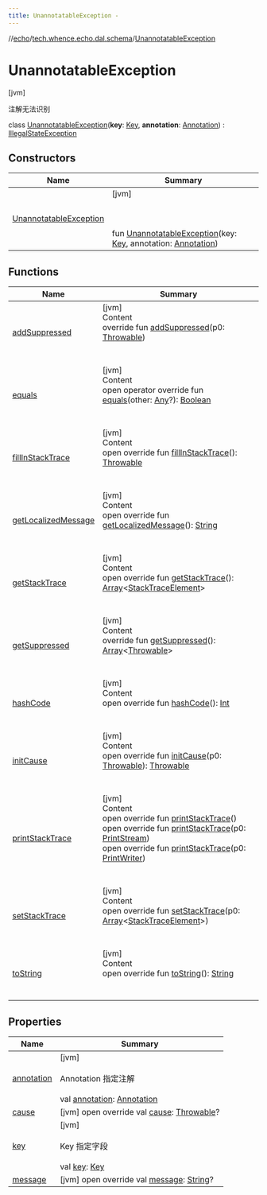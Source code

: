 ```yaml
---
title: UnannotatableException -
---
```

//[echo](../../index.md)/[tech.whence.echo.dal.schema](../index.md)/[UnannotatableException](index.md)



# UnannotatableException  
 [jvm] 

注解无法识别

class [UnannotatableException](index.md)(**key**: [Key](../../tech.whence.echo.dal.schema.key/-key/index.md), **annotation**: [Annotation](https://kotlinlang.org/api/latest/jvm/stdlib/kotlin/-annotation/index.html)) : [IllegalStateException](https://docs.oracle.com/javase/8/docs/api/java/lang/IllegalStateException.html)   


## Constructors  
  
|  Name|  Summary| 
|---|---|
| [UnannotatableException](-unannotatable-exception.md)|  [jvm] <br><br><br><br>fun [UnannotatableException](-unannotatable-exception.md)(key: [Key](../../tech.whence.echo.dal.schema.key/-key/index.md), annotation: [Annotation](https://kotlinlang.org/api/latest/jvm/stdlib/kotlin/-annotation/index.html))   <br>


## Functions  
  
|  Name|  Summary| 
|---|---|
| [addSuppressed](../../tech.whence.echo.webclient.response.exception/-response-unrecognized-exception/index.md#kotlin/Throwable/addSuppressed/#kotlin.Throwable/PointingToDeclaration/)| [jvm]  <br>Content  <br>override fun [addSuppressed](../../tech.whence.echo.webclient.response.exception/-response-unrecognized-exception/index.md#kotlin/Throwable/addSuppressed/#kotlin.Throwable/PointingToDeclaration/)(p0: [Throwable](https://kotlinlang.org/api/latest/jvm/stdlib/kotlin/-throwable/index.html))  <br><br><br>
| [equals](../../tech.whence.echo.webclient.response.exception/-response-unrecognized-exception/index.md#kotlin/Any/equals/#kotlin.Any?/PointingToDeclaration/)| [jvm]  <br>Content  <br>open operator override fun [equals](../../tech.whence.echo.webclient.response.exception/-response-unrecognized-exception/index.md#kotlin/Any/equals/#kotlin.Any?/PointingToDeclaration/)(other: [Any](https://kotlinlang.org/api/latest/jvm/stdlib/kotlin/-any/index.html)?): [Boolean](https://kotlinlang.org/api/latest/jvm/stdlib/kotlin/-boolean/index.html)  <br><br><br>
| [fillInStackTrace](../../tech.whence.echo.webclient.response.exception/-response-unrecognized-exception/index.md#kotlin/Throwable/fillInStackTrace/#/PointingToDeclaration/)| [jvm]  <br>Content  <br>open override fun [fillInStackTrace](../../tech.whence.echo.webclient.response.exception/-response-unrecognized-exception/index.md#kotlin/Throwable/fillInStackTrace/#/PointingToDeclaration/)(): [Throwable](https://kotlinlang.org/api/latest/jvm/stdlib/kotlin/-throwable/index.html)  <br><br><br>
| [getLocalizedMessage](../../tech.whence.echo.webclient.response.exception/-response-unrecognized-exception/index.md#kotlin/Throwable/getLocalizedMessage/#/PointingToDeclaration/)| [jvm]  <br>Content  <br>open override fun [getLocalizedMessage](../../tech.whence.echo.webclient.response.exception/-response-unrecognized-exception/index.md#kotlin/Throwable/getLocalizedMessage/#/PointingToDeclaration/)(): [String](https://kotlinlang.org/api/latest/jvm/stdlib/kotlin/-string/index.html)  <br><br><br>
| [getStackTrace](../../tech.whence.echo.webclient.response.exception/-response-unrecognized-exception/index.md#kotlin/Throwable/getStackTrace/#/PointingToDeclaration/)| [jvm]  <br>Content  <br>open override fun [getStackTrace](../../tech.whence.echo.webclient.response.exception/-response-unrecognized-exception/index.md#kotlin/Throwable/getStackTrace/#/PointingToDeclaration/)(): [Array](https://kotlinlang.org/api/latest/jvm/stdlib/kotlin/-array/index.html)<[StackTraceElement](https://docs.oracle.com/javase/8/docs/api/java/lang/StackTraceElement.html)>  <br><br><br>
| [getSuppressed](../../tech.whence.echo.webclient.response.exception/-response-unrecognized-exception/index.md#kotlin/Throwable/getSuppressed/#/PointingToDeclaration/)| [jvm]  <br>Content  <br>override fun [getSuppressed](../../tech.whence.echo.webclient.response.exception/-response-unrecognized-exception/index.md#kotlin/Throwable/getSuppressed/#/PointingToDeclaration/)(): [Array](https://kotlinlang.org/api/latest/jvm/stdlib/kotlin/-array/index.html)<[Throwable](https://kotlinlang.org/api/latest/jvm/stdlib/kotlin/-throwable/index.html)>  <br><br><br>
| [hashCode](../../tech.whence.echo.webclient.response.exception/-response-unrecognized-exception/index.md#kotlin/Any/hashCode/#/PointingToDeclaration/)| [jvm]  <br>Content  <br>open override fun [hashCode](../../tech.whence.echo.webclient.response.exception/-response-unrecognized-exception/index.md#kotlin/Any/hashCode/#/PointingToDeclaration/)(): [Int](https://kotlinlang.org/api/latest/jvm/stdlib/kotlin/-int/index.html)  <br><br><br>
| [initCause](../../tech.whence.echo.webclient.response.exception/-response-unrecognized-exception/index.md#kotlin/Throwable/initCause/#kotlin.Throwable/PointingToDeclaration/)| [jvm]  <br>Content  <br>open override fun [initCause](../../tech.whence.echo.webclient.response.exception/-response-unrecognized-exception/index.md#kotlin/Throwable/initCause/#kotlin.Throwable/PointingToDeclaration/)(p0: [Throwable](https://kotlinlang.org/api/latest/jvm/stdlib/kotlin/-throwable/index.html)): [Throwable](https://kotlinlang.org/api/latest/jvm/stdlib/kotlin/-throwable/index.html)  <br><br><br>
| [printStackTrace](../../tech.whence.echo.webclient.response.exception/-response-unrecognized-exception/index.md#kotlin/Throwable/printStackTrace/#/PointingToDeclaration/)| [jvm]  <br>Content  <br>open override fun [printStackTrace](../../tech.whence.echo.webclient.response.exception/-response-unrecognized-exception/index.md#kotlin/Throwable/printStackTrace/#/PointingToDeclaration/)()  <br>open override fun [printStackTrace](../../tech.whence.echo.webclient.response.exception/-response-unrecognized-exception/index.md#kotlin/Throwable/printStackTrace/#java.io.PrintStream/PointingToDeclaration/)(p0: [PrintStream](https://docs.oracle.com/javase/8/docs/api/java/io/PrintStream.html))  <br>open override fun [printStackTrace](../../tech.whence.echo.webclient.response.exception/-response-unrecognized-exception/index.md#kotlin/Throwable/printStackTrace/#java.io.PrintWriter/PointingToDeclaration/)(p0: [PrintWriter](https://docs.oracle.com/javase/8/docs/api/java/io/PrintWriter.html))  <br><br><br>
| [setStackTrace](../../tech.whence.echo.webclient.response.exception/-response-unrecognized-exception/index.md#kotlin/Throwable/setStackTrace/#kotlin.Array[java.lang.StackTraceElement]/PointingToDeclaration/)| [jvm]  <br>Content  <br>open override fun [setStackTrace](../../tech.whence.echo.webclient.response.exception/-response-unrecognized-exception/index.md#kotlin/Throwable/setStackTrace/#kotlin.Array[java.lang.StackTraceElement]/PointingToDeclaration/)(p0: [Array](https://kotlinlang.org/api/latest/jvm/stdlib/kotlin/-array/index.html)<[StackTraceElement](https://docs.oracle.com/javase/8/docs/api/java/lang/StackTraceElement.html)>)  <br><br><br>
| [toString](../../tech.whence.echo.webclient.response.exception/-response-unrecognized-exception/index.md#kotlin/Any/toString/#/PointingToDeclaration/)| [jvm]  <br>Content  <br>open override fun [toString](../../tech.whence.echo.webclient.response.exception/-response-unrecognized-exception/index.md#kotlin/Any/toString/#/PointingToDeclaration/)(): [String](https://kotlinlang.org/api/latest/jvm/stdlib/kotlin/-string/index.html)  <br><br><br>


## Properties  
  
|  Name|  Summary| 
|---|---|
| [annotation](index.md#tech.whence.echo.dal.schema/UnannotatableException/annotation/#/PointingToDeclaration/)|  [jvm] <br><br>Annotation 指定注解<br><br>val [annotation](index.md#tech.whence.echo.dal.schema/UnannotatableException/annotation/#/PointingToDeclaration/): [Annotation](https://kotlinlang.org/api/latest/jvm/stdlib/kotlin/-annotation/index.html)   <br>
| [cause](index.md#tech.whence.echo.dal.schema/UnannotatableException/cause/#/PointingToDeclaration/)|  [jvm] open override val [cause](index.md#tech.whence.echo.dal.schema/UnannotatableException/cause/#/PointingToDeclaration/): [Throwable](https://kotlinlang.org/api/latest/jvm/stdlib/kotlin/-throwable/index.html)?   <br>
| [key](index.md#tech.whence.echo.dal.schema/UnannotatableException/key/#/PointingToDeclaration/)|  [jvm] <br><br>Key 指定字段<br><br>val [key](index.md#tech.whence.echo.dal.schema/UnannotatableException/key/#/PointingToDeclaration/): [Key](../../tech.whence.echo.dal.schema.key/-key/index.md)   <br>
| [message](index.md#tech.whence.echo.dal.schema/UnannotatableException/message/#/PointingToDeclaration/)|  [jvm] open override val [message](index.md#tech.whence.echo.dal.schema/UnannotatableException/message/#/PointingToDeclaration/): [String](https://kotlinlang.org/api/latest/jvm/stdlib/kotlin/-string/index.html)?   <br>

